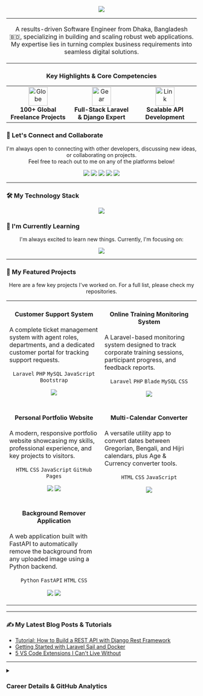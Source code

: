 <p align="center">
  <img src="https://capsule-render.vercel.app/api?type=waving&color=5865F2&height=250&section=header&text=Md.%20Jahirul%20Islam&desc=Full-Stack%20Software%20Engineer&fontAlignY=40&fontSize=60&animation=fadeIn&descAlignY=55&descAlign=62" />
</p>

<div align="center">
  <table>
    <tr>
      <td>
        <p align="center">
          A results-driven Software Engineer from Dhaka, Bangladesh 🇧🇩, specializing in building and scaling robust web applications. My expertise lies in turning complex business requirements into seamless digital solutions.
        </p>
      </td>
    </tr>
  </table>
</div>

<h3 align="center">Key Highlights & Core Competencies</h3>
<table align="center" style="border: none;">
  <tr>
    <td align="center" width="33%">
      <img src="https://raw.githubusercontent.com/Tarikul-Islam-Anik/Animated-Fluent-Emojis/master/Emojis/Travel%20and%20places/Globe%20Showing%20Europe-Africa.png" alt="Globe" width="50" height="50" />
      <br/><strong>100+ Global Freelance Projects</strong>
    </td>
    <td align="center" width="33%">
      <img src="https://raw.githubusercontent.com/Tarikul-Islam-Anik/Animated-Fluent-Emojis/master/Emojis/Objects/Gear.png" alt="Gear" width="50" height="50" />
      <br/><strong>Full-Stack Laravel & Django Expert</strong>
    </td>
    <td align="center" width="33%">
      <img src="https://raw.githubusercontent.com/Tarikul-Islam-Anik/Animated-Fluent-Emojis/master/Emojis/Objects/Link.png" alt="Link" width="50" height="50" />
      <br/><strong>Scalable API Development</strong>
    </td>
  </tr>
</table>

### 🤝 Let's Connect and Collaborate
<p align="center">
  I'm always open to connecting with other developers, discussing new ideas, or collaborating on projects. <br/>
  Feel free to reach out to me on any of the platforms below!
</p>

<p align="center">
  <a href="https://www.linkedin.com/in/jahirul555/"><img src="https://img.shields.io/badge/LinkedIn-0A66C2?style=for-the-badge&logo=linkedin&logoColor=white" /></a>
  <a href="mailto:mdjoherul50@gmail.com"><img src="https://img.shields.io/badge/Gmail-D14836?style=for-the-badge&logo=gmail&logoColor=white" /></a>
  <a href="https://www.fiverr.com/jahirul555"><img src="https://img.shields.io/badge/Fiverr-1DBF73?style=for-the-badge&logo=fiverr&logoColor=white" /></a>
  <a href="https://www.upwork.com/freelancers/~011d47900371655504"><img src="https://img.shields.io/badge/Upwork-6FDA44?style=for-the-badge&logo=upwork&logoColor=white" /></a>
  <a href="https://mdjoherul50.github.io/portfolio/"><img src="https://img.shields.io/badge/Portfolio-FF7139?style=for-the-badge&logo=Firefox-Browser&logoColor=white" /></a>
</p>

---

### 🛠️ My Technology Stack
<p align="center">
  <a href="https://skillicons.dev">
    <img src="https://skillicons.dev/icons?i=python,django,flask,fastapi,php,laravel,react,nextjs,html,css,javascript,bootstrap,mysql,postgres,docker,git,github,vscode,wordpress,woocommerce&perline=10" />
  </a>
</p>

### 🌱 I'm Currently Learning
<p align="center">
  I'm always excited to learn new things. Currently, I'm focusing on:
</p>
<p align="center">
  <a href="https://skillicons.dev">
    <img src="https://skillicons.dev/icons?i=react,nextjs,docker,kubernetes" />
  </a>
</p>

---

### 🚀 My Featured Projects
<p align="center">Here are a few key projects I've worked on. For a full list, please check my repositories.</p>
<table width="100%">
  <tr>
    <td width="50%" valign="top">
      <h4 align="center">Customer Support System</h4>
      <p>A complete ticket management system with agent roles, departments, and a dedicated customer portal for tracking support requests.</p>
      <p align="center">
        <code>Laravel</code> <code>PHP</code> <code>MySQL</code> <code>JavaScript</code> <code>Bootstrap</code>
      </p>
      <p align="center">
        <a href="https://github.com/mdjoherul50"><img src="https://img.shields.io/badge/Source_Code-181717?style=for-the-badge&logo=github&logoColor=white"></a>
      </p>
    </td>
    <td width="50%" valign="top">
      <h4 align="center">Online Training Monitoring System</h4>
      <p>A Laravel-based monitoring system designed to track corporate training sessions, participant progress, and feedback reports.</p>
      <p align="center">
        <code>Laravel</code> <code>PHP</code> <code>Blade</code> <code>MySQL</code> <code>CSS</code>
      </p>
      <p align="center">
        <a href="https://github.com/mdjoherul50"><img src="https://img.shields.io/badge/Source_Code-181717?style=for-the-badge&logo=github&logoColor=white"></a>
      </p>
    </td>
  </tr>
  <tr>
    <td width="50%" valign="top">
      <h4 align="center">Personal Portfolio Website</h4>
      <p>A modern, responsive portfolio website showcasing my skills, professional experience, and key projects to visitors.</p>
      <p align="center">
        <code>HTML</code> <code>CSS</code> <code>JavaScript</code> <code>GitHub Pages</code>
      </p>
      <p align="center">
        <a href="https://mdjoherul50.github.io/portfolio/"><img src="https://img.shields.io/badge/Live_Demo-FF7139?style=for-the-badge&logo=Firefox-Browser&logoColor=white"></a>
        <a href="https://github.com/mdjoherul50/portfolio"><img src="https://img.shields.io/badge/Source_Code-181717?style=for-the-badge&logo=github&logoColor=white"></a>
      </p>
    </td>
    <td width="50%" valign="top">
      <h4 align="center">Multi-Calendar Converter</h4>
      <p>A versatile utility app to convert dates between Gregorian, Bengali, and Hijri calendars, plus Age & Currency converter tools.</p>
      <p align="center">
        <code>HTML</code> <code>CSS</code> <code>JavaScript</code>
      </p>
      <p align="center">
        <a href="https://github.com/mdjoherul50"><img src="https://img.shields.io/badge/Source_Code-181717?style=for-the-badge&logo=github&logoColor=white"></a>
      </p>
    </td>
  </tr>
  <tr>
    <td width="50%" valign="top">
      <h4 align="center">Background Remover Application</h4>
      <p>A web application built with FastAPI to automatically remove the background from any uploaded image using a Python backend.</p>
      <p align="center">
        <code>Python</code> <code>FastAPI</code> <code>HTML</code> <code>CSS</code>
      </p>
      <p align="center">
        <a href="https://bg-remover-project.onrender.com/"><img src="https://img.shields.io/badge/Live_Demo-46A358?style=for-the-badge&logo=Render&logoColor=white"></a>
        <a href="https://github.com/mdjoherul50/bg_remover_project"><img src="https://img.shields.io/badge/Source_Code-181717?style=for-the-badge&logo=github&logoColor=white"></a>
      </p>
    </td>
    <td width="50%" valign="top">
    </td>
  </tr>
</table>

---

### ✍️ My Latest Blog Posts & Tutorials
- [Tutorial: How to Build a REST API with Django Rest Framework](link-to-your-article.com)
- [Getting Started with Laravel Sail and Docker](link-to-your-article.com)
- [5 VS Code Extensions I Can't Live Without](link-to-your-article.com)
---

<details>
<summary><h3><b>Career Details & GitHub Analytics</b></h3></summary>
<br/>
  
<h4><img src="https://raw.githubusercontent.com/Tarikul-Islam-Anik/Animated-Fluent-Emojis/master/Emojis/Objects/Briefcase.png" alt="Briefcase" width="25" height="25" /> Professional Experience</h4>
<ul>
  <li><strong>Software Engineer @ Newgen Technology Ltd (Babylon Group)</strong> | <em>Apr 2023 – Present</em></li>
  <li><strong>Freelance Web Developer @ Fiverr & Upwork</strong> | <em>2020 – Present</em></li>
</ul>

<br/>
  
<h4><img src="https://raw.githubusercontent.com/Tarikul-Islam-Anik/Animated-Fluent-Emojis/master/Emojis/Objects/Chart%20Increasing.png" alt="Chart Increasing" width="25" height="25" /> Analytics & Stats</h4>
<p align="center">
  <img src="https://github-profile-trophy.vercel.app/?username=mdjoherul50&theme=dracula&column=7&no-frame=true&no-bg=true" alt="GitHub Trophies" />
  <br/>
  <img src="https://github-readme-activity-graph.vercel.app/graph?username=mdjoherul50&theme=dracula&hide_border=true&bg_color=1c2136" alt="GitHub Activity Graph" />
  <br/>
  <img src="https://github-readme-stats.vercel.app/api?username=mdjoherul50&show_icons=true&theme=dracula&hide_border=true&count_private=true" alt="GitHub Stats" />
  <img src="https://github-readme-stats.vercel.app/api/top-langs/?username=mdjoherul50&layout=compact&theme=dracula&hide_border=true" alt="Top Languages" />
  <img src="https://github-readme-streak-stats.herokuapp.com/?user=mdjoherul50&theme=dracula&hide_border=true" alt="GitHub Streak" />
</p>
</details>


